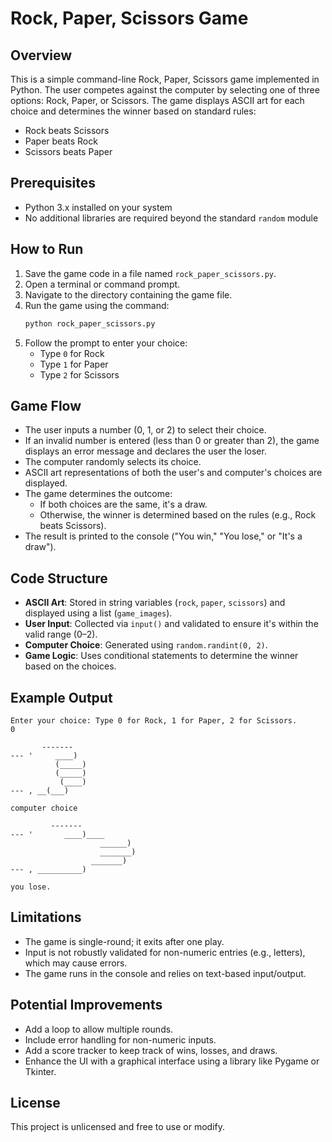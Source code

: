 # Rock, Paper, Scissors Game

## Overview
This is a simple command-line Rock, Paper, Scissors game implemented in Python. The user competes against the computer by selecting one of three options: Rock, Paper, or Scissors. The game displays ASCII art for each choice and determines the winner based on standard rules:
- Rock beats Scissors
- Paper beats Rock
- Scissors beats Paper

## Prerequisites
- Python 3.x installed on your system
- No additional libraries are required beyond the standard `random` module

## How to Run
1. Save the game code in a file named `rock_paper_scissors.py`.
2. Open a terminal or command prompt.
3. Navigate to the directory containing the game file.
4. Run the game using the command:
   ```bash
   python rock_paper_scissors.py
   ```
5. Follow the prompt to enter your choice:
   - Type `0` for Rock
   - Type `1` for Paper
   - Type `2` for Scissors

## Game Flow
- The user inputs a number (0, 1, or 2) to select their choice.
- If an invalid number is entered (less than 0 or greater than 2), the game displays an error message and declares the user the loser.
- The computer randomly selects its choice.
- ASCII art representations of both the user's and computer's choices are displayed.
- The game determines the outcome:
  - If both choices are the same, it's a draw.
  - Otherwise, the winner is determined based on the rules (e.g., Rock beats Scissors).
- The result is printed to the console ("You win," "You lose," or "It's a draw").

## Code Structure
- **ASCII Art**: Stored in string variables (`rock`, `paper`, `scissors`) and displayed using a list (`game_images`).
- **User Input**: Collected via `input()` and validated to ensure it's within the valid range (0–2).
- **Computer Choice**: Generated using `random.randint(0, 2)`.
- **Game Logic**: Uses conditional statements to determine the winner based on the choices.

## Example Output
```
Enter your choice: Type 0 for Rock, 1 for Paper, 2 for Scissors.
0

       -------
--- '     ____)
          (_____)
          (_____)
           (____)
--- , __(___)

computer choice

         -------
--- '       ____)____
                    ______)
                    _______)
                  _______)
--- , __________)

you lose.
```

## Limitations
- The game is single-round; it exits after one play.
- Input is not robustly validated for non-numeric entries (e.g., letters), which may cause errors.
- The game runs in the console and relies on text-based input/output.

## Potential Improvements
- Add a loop to allow multiple rounds.
- Include error handling for non-numeric inputs.
- Add a score tracker to keep track of wins, losses, and draws.
- Enhance the UI with a graphical interface using a library like Pygame or Tkinter.

## License
This project is unlicensed and free to use or modify.